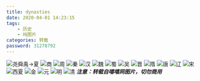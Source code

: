 ```yaml
---
title: dynasties
date: 2020-04-01 14:23:15
tags: 
	- 历史
	- 纯图片
categories: 转载
password: 31278792
---
```

<!--more-->
![尧舜禹→夏](http://img.xixik.net/cimg/083/xixik_c53006a681fc4200.jpeg "尧舜禹→夏")
![商](http://img.xixik.net/cimg/083/xixik_87512603bf7f461e.jpeg "商")
![周](http://img.xixik.net/cimg/083/xixik_a1523ca6228beae4.jpeg "周")
![秦](http://img.xixik.net/cimg/083/xixik_87c9e06af0d51132.jpeg "秦")
![汉](http://img.xixik.net/cimg/083/xixik_01848d23bc3c0496.jpeg "汉")
![魏](http://img.xixik.net/cimg/083/xixik_2a93308ddfd78f78.jpeg "魏")
![蜀](http://img.xixik.net/cimg/083/xixik_34ae3a4f7693d9ea.jpeg "蜀")
![吴](http://img.xixik.net/cimg/083/xixik_bafe42d5cde82df4.jpeg "吴")
![晋](http://img.xixik.net/cimg/083/xixik_20b47e2887f23ecf.jpeg "晋")
![隋](http://img.xixik.net/cimg/083/xixik_57f8d17ebfdb1a85.jpeg "隋")
![唐](http://img.xixik.net/cimg/083/xixik_04c8ec9fff83c2f9.jpeg "唐")
![辽](http://img.xixik.net/cimg/083/xixik_6bc06e9bb6ef708c.jpeg "辽")
![宋](http://img.xixik.net/cimg/083/xixik_6e40141c5eb849ea.jpeg "宋")
![西夏](http://img.xixik.net/cimg/083/xixik_74a385004d03fc0a.jpeg "西夏")
![金](http://img.xixik.net/cimg/083/xixik_d209b6d3983aaf85.jpeg "金")
![元](http://img.xixik.net/cimg/083/xixik_1f2382bcdab86fe9.jpeg "元")
![明](http://img.xixik.net/cimg/083/xixik_a160592906ace6ec.jpeg "明")
![清](http://img.xixik.net/cimg/083/xixik_633a17f15265a0ef.jpeg "清")
***注意：转载自嘻嘻网图片，切勿商用***